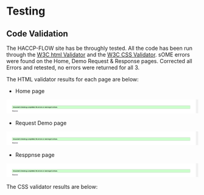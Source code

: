 # Testing
## Code Validation
The HACCP-FLOW site has be throughly tested. All the code has been run through the [W3C html Validator](https://validator.w3.org/) and the [W3C CSS Validator](https://jigsaw.w3.org/css-validator/). sOME errors were found on the Home, Demo Request & Response pages. Corrected all Errors and retested, no errors were returned for all 3. 

The HTML validator results for each page are below:

* Home page

![W3C Validator retest Result](assets/css/images/readme-images/validator.png)

* Request Demo page

![W3C Validator retest Result](assets/css/images/readme-images/validator.png)

* Resppnse page

![W3C Validator retest Result](assets/css/images/readme-images/validator.png)



The CSS validator results are below:

